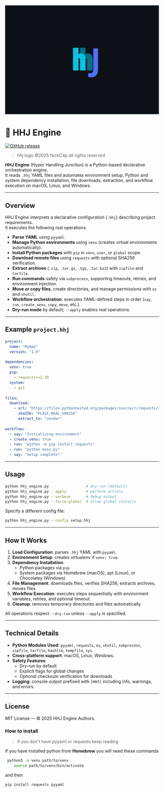 
![HHJLogo](https://github.com/NickC4p/hhj/blob/main/%20%20hhj-github-orizzontal.png)

# 🧩 HHJ Engine

[![GitHub release](https://img.shields.io/github/v/release/NickC4p/hhj.svg?sort=semver)](https://github.com/NickC4p/hhj/releases/latest)

> hhj logo ©2025 NickC4p all rights reserved

**HHJ Engine** (Hyper Handling Junction) is a Python-based declarative orchestration engine.  
It reads `.hhj` YAML files and automates environment setup, Python and system dependency installation, file downloads, extraction, and workflow execution on macOS, Linux, and Windows.

---

## Overview

HHJ Engine interprets a declarative configuration (`.hhj`) describing project requirements.  
It executes the following real operations:

- **Parse YAML** using `pyyaml`.
- **Manage Python environments** using `venv` (creates virtual environments automatically).
- **Install Python packages** with `pip` in `venv`, `user`, or `global` scope.
- **Download remote files** using `requests` with optional SHA256 verification.
- **Extract archives** (`.zip`, `.tar.gz`, `.tgz`, `.tar.bz2`) with `zipfile` and `tarfile`.
- **Run commands** safely via `subprocess`, supporting timeouts, retries, and environment injection.
- **Move or copy files**, create directories, and manage permissions with `os` and `shutil`.
- **Workflow orchestration**: executes YAML-defined steps in order (`say`, `run`, `create_venv`, `copy`, `move`, etc.).
- **Dry-run mode** by default; `--apply` enables real operations.

---

## Example `project.hhj`

```yaml
project:
  name: "MyApp"
  version: "1.0"

dependencies:
  venv: true
  pip:
    - requests>=2.30
  system:
    - git

files:
  download:
    - url: "https://files.pythonhosted.org/packages/source/r/requests/requests-2.31.0.tar.gz"
      sha256: "PLACE_REAL_SHA256"
      extract_to: "vendor"

workflow:
  - say: "Initializing environment"
  - create_venv: true
  - run: "python -m pip install requests"
  - run: "python main.py"
  - say: "Setup complete!"
```

---

## Usage

```bash
python hhj_engine.py                 # dry-run (default)
python hhj_engine.py --apply         # perform actions
python hhj_engine.py --verbose       # debug output
python hhj_engine.py --force-global  # allow global installs
```

Specify a different config file:

```bash
python hhj_engine.py --config setup.hhj
```

---

## How It Works

1. **Load Configuration**: parses `.hhj` YAML with `pyyaml`.
2. **Environment Setup**: creates virtualenv if `venv: true`.
3. **Dependency Installation**:
   - Python packages via `pip`
   - System packages via Homebrew (macOS), apt (Linux), or Chocolatey (Windows)
4. **File Management**: downloads files, verifies SHA256, extracts archives, moves files.
5. **Workflow Execution**: executes steps sequentially with environment variables, retries, and optional timeout.
6. **Cleanup**: removes temporary directories and files automatically.

All operations respect `--dry-run` unless `--apply` is specified.

---

## Technical Details

- **Python Modules Used**: `pyyaml`, `requests`, `os`, `shutil`, `subprocess`, `zipfile`, `tarfile`, `hashlib`, `tempfile`, `sys`.
- **Cross-platform support**: macOS, Linux, Windows.
- **Safety Features**:
  - Dry-run by default
  - Explicit flags for global changes
  - Optional checksum verification for downloads
- **Logging**: console output prefixed with `[HHJ]` including info, warnings, and errors.

---

## License

MIT License — © 2025 HHJ Engine Authors.

### How to install
> if you don't have pyyaml or requests keep reading

If you have installed python from **Homebrew** you will need these commands
```bash
 python3 -m venv path/to/venv
    source path/to/venv/bin/activate
```
and then
```bash
pip install requests pyyaml
